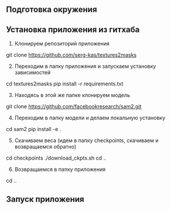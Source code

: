 ## Подготовка окружения



## Установка приложения из гитхаба

1. Клонируем репозиторий приложения

git clone https://github.com/serg-kas/textures2masks

2. Переходим в папку приложения и запускаем установку зависимостей

cd textures2masks
pip install -r requirements.txt

3. Находясь в этой же папке клонируем модель

git clone https://github.com/facebookresearch/sam2.git  

4. Переходим в папку модели и делаем локальную установку

cd sam2
pip install -e .

5. Скачиваем веса (идем в папку checkpoints, скачиваем и возвращаемся обратно)

сd checkpoints 
./download_ckpts.sh 
cd ..

6. Возвращаемся в папку приложения

cd ..

## Запуск приложения

